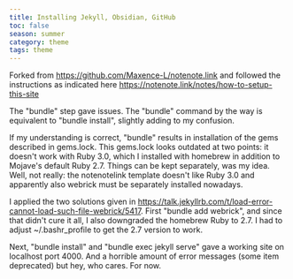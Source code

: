 ```yaml
---
title: Installing Jekyll, Obsidian, GitHub
toc: false
season: summer
category: theme
tags: theme
---
```


Forked from https://github.com/Maxence-L/notenote.link and followed the instructions as indicated here https://notenote.link/notes/how-to-setup-this-site

The "bundle" step gave issues. The "bundle" command by the way is equivalent to "bundle install", slightly adding to my confusion.

If my understanding is correct, "bundle" results in installation of the gems described in gems.lock. This gems.lock looks outdated at two points: it doesn't work with Ruby 3.0, which I installed with homebrew in addition to Mojave's default Ruby 2.7. Things can be kept separately, was my idea. Well, not really: the notenotelink template doesn't like Ruby 3.0 and apparently also webrick must be separately installed nowadays.

I applied the two solutions given in https://talk.jekyllrb.com/t/load-error-cannot-load-such-file-webrick/5417. First "bundle add webrick", and since that didn't cure it all, I also downgraded the homebrew Ruby to 2.7. I had to adjust ~/.bashr_profile to get the 2.7 version to work.

Next, "bundle install" and "bundle exec jekyll serve" gave a working site on localhost port 4000. And a horrible amount of error messages (some item deprecated) but hey, who cares. For now.
